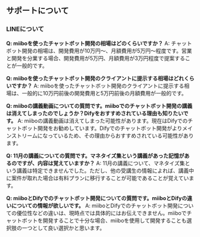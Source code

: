## サポートについて
### LINEについて

**Q: miiboを使ったチャットボット開発の相場はどのくらいですか？**
A: チャットボット開発の相場は、開発費用が10万円〜、月額費用が5万円〜程度です。営業と開発を分業する場合、開発費用が5万円、月額費用が3万円程度で提案することが一般的です。

**Q: miiboを使ったチャットボット開発のクライアントに提示する相場はどれくらいですか？**
A: miiboを使ったチャットボット開発のクライアントに提示する相場は、一般的に10万円前後の開発費用と5万円前後の月額費用が一般的です。

**Q: miiboの講義動画についての質問です。miiboでのチャットボット開発の講義は消えてしまったのでしょうか？Difyをおすすめされている理由も知りたいです。**
A: miiboの講義動画は消えてしまった可能性があります。現在はDifyでのチャットボット開発をお勧めしています。Difyでのチャットボット開発がよりメインストリームになっているため、その理由からおすすめされている可能性があります。

**Q: 11月の講義についての質問です。マネタイズ集という講義があった記憶があるのですが、内容は覚えていますか？**
A: 11月の講義について、マネタイズ集という講義は特定できませんでした。ただし、他の受講生の情報によれば、講義中に案件が取れた場合は有料プランに移行することが可能であることが覚えています。

**Q: miiboとDifyでのチャットボット開発についての質問です。miiboとDifyの違いについての情報が欲しいです。**
A: miiboとDifyでのチャットボット開発についての優位性などの違いは、現時点では具体的にはお伝えできません。miiboでチャットボットを開発することで十分な場合、miiboを使用して開発することも選択肢の一つとして良い選択かと思います。
